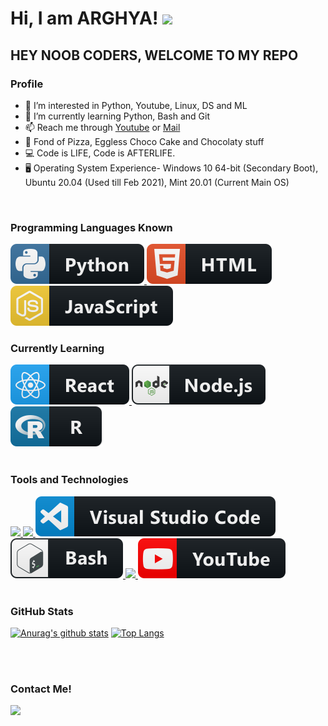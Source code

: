 # Hi, I am ARGHYA! <img src="https://raw.githubusercontent.com/MartinHeinz/MartinHeinz/master/wave.gif" width="30px">

## HEY NOOB CODERS, WELCOME TO MY REPO

### Profile

- 👀 I’m interested in Python, Youtube, Linux, DS and ML
- 🌱 I’m currently learning Python, Bash and Git
- 📫 Reach me through [Youtube](https://www.youtube.com/channel/UCyyXcHm8UswsF0cjOX6fMng) or [Mail](mailto:codersera.helper.community@gmail.com)
- 🍔 Fond of Pizza, Eggless Choco Cake and Chocolaty stuff
- 💻 Code is LIFE, Code is AFTERLIFE. 
- 🖥️ Operating System Experience- Windows 10 64-bit (Secondary Boot), Ubuntu 20.04 (Used till Feb 2021), Mint 20.01 (Current Main OS)

<br>

### Programming Languages Known

<a href='#'>
  <img src="https://raw.githubusercontent.com/MikeCodesDotNET/ColoredBadges/master/svg/dev/languages/python.svg">
</a>

<a href='#'>
  <img src="https://raw.githubusercontent.com/MikeCodesDotNET/ColoredBadges/master/svg/dev/languages/html.svg">
</a>

<a href='#'>
  <img src="https://raw.githubusercontent.com/MikeCodesDotNET/ColoredBadges/master/svg/dev/languages/js.svg">
</a>

<br>

### Currently Learning

<a href="#">
    <img src="https://raw.githubusercontent.com/MikeCodesDotNET/ColoredBadges/master/svg/dev/frameworks/react.svg">
</a> 

<a href="#">
    <img src="https://raw.githubusercontent.com/MikeCodesDotNET/ColoredBadges/master/svg/dev/frameworks/nodejs.svg">
</a> 

<a href="#">
    <img src="https://raw.githubusercontent.com/MikeCodesDotNET/ColoredBadges/master/svg/dev/languages/r.svg">
</a> 

<br>
<br>

### Tools and Technologies

<a href="#">
    <img src="https://raw.githubusercontent.com/klaasnicolaas/ColoredBadges/new-badges/svg/dev/tools/git.svg">
</a> 
<a href="#">
    <img src="https://raw.githubusercontent.com/klaasnicolaas/ColoredBadges/new-badges/svg/dev/services/github.svg">
</a> 
<a href="#">
    <img src="https://raw.githubusercontent.com/MikeCodesDotNET/ColoredBadges/master/svg/dev/tools/visualstudio_code.svg">
</a> 
<a href="#">
    <img src="https://raw.githubusercontent.com/MikeCodesDotNET/ColoredBadges/master/svg/dev/tools/bash.svg">
</a> 
<a href="#">
    <img src="https://raw.githubusercontent.com/klaasnicolaas/ColoredBadges/new-badges/svg/devices/pc.svg">
</a> 
<a href="#">
    <img src="https://raw.githubusercontent.com/MikeCodesDotNET/ColoredBadges/master/svg/streaming/youtube.svg">
</a> 

<br>
<br>



### GitHub Stats
[![Anurag's github stats](https://github-readme-stats.vercel.app/api?username=arghyagod-coder&hide=issues&theme=dracula)](https://github.com/anuraghazra/github-readme-stats)
[![Top Langs](https://github-readme-stats.vercel.app/api/top-langs/?username=arghyagod-coder&theme=dracula)](https://github.com/anuraghazra/github-readme-stats)

<br>
<br>

### Contact Me!
<a href="https://discordapp.com/users/794984520712847390">
  <img src="https://raw.githubusercontent.com/fenix-hub/ColoredBadges/master/svg/social/discord.svg">
</a>

<br>
<br>



<!---
arghyagod-coder/arghyagod-coder is a ✨ special ✨ repository because its `README.md` (this file) appears on your GitHub profile.
You can click the Preview link to take a look at your changes.
--->
